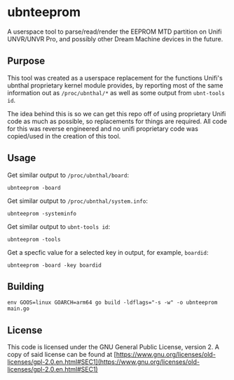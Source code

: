 # ubnteeprom

A userspace tool to parse/read/render the EEPROM MTD partition on Unifi UNVR/UNVR Pro, and possibly other Dream Machine devices in the future.

## Purpose

This tool was created as a userspace replacement for the functions Unifi's ubnthal proprietary kernel module provides, by reporting most of the same information out as `/proc/ubnthal/*` as well as some output from `ubnt-tools id`.

The idea behind this is so we can get this repo off of using proprietary Unifi code as much as possible, so replacements for things are required. All code for this was reverse engineered and no unifi proprietary code was copied/used in the creation of this tool.

## Usage

Get similar output to `/proc/ubnthal/board`:

    ubnteeprom -board

Get similar output to `/proc/ubnthal/system.info`:

    ubnteeprom -systeminfo

Get similar output to `ubnt-tools id`:

    ubnteeprom -tools

Get a specfic value for a selected key in output, for example, `boardid`:

    ubnteeprom -board -key boardid

## Building

```
env GOOS=linux GOARCH=arm64 go build -ldflags="-s -w" -o ubnteeprom main.go
```

## License

This code is licensed under the GNU General Public License, version 2. A copy of said license can be found at [https://www.gnu.org/licenses/old-licenses/gpl-2.0.en.html#SEC1](https://www.gnu.org/licenses/old-licenses/gpl-2.0.en.html#SEC1)
